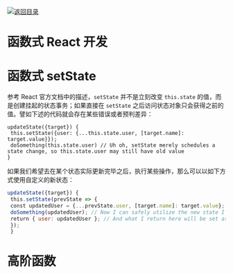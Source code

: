 [![返回目录](https://parg.co/UY3)](https://github.com/wx-chevalier/Web-Series)

# 函数式 React 开发

# 函数式 setState

参考 React 官方文档中的描述，`setState` 并不是立刻改变 `this.state` 的值，而是创建挂起的状态事务；如果直接在 `setState` 之后访问状态对象只会获得之前的值。譬如下述的代码就会存在某些错误或者预判差异：

```
updateState({target}) {
 this.setState({user: {...this.state.user, [target.name]: target.value}});
 doSomething(this.state.user) // Uh oh, setState merely schedules a state change, so this.state.user may still have old value
}
```

如果我们希望去在某个状态实际更新完毕之后，执行某些操作，那么可以以如下方式使用自定义的新状态：

```js
updateState({target}) {
 this.setState(prevState => {
 const updatedUser = {...prevState.user, [target.name]: target.value}; // use previous value in state to build new state...
 doSomething(updatedUser); // Now I can safely utilize the new state I've created to call other funcs...
 return { user: updatedUser }; // And what I return here will be set as the new state
 });
 }
```

# 高阶函数
